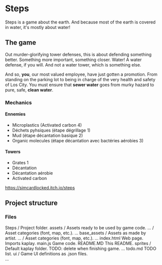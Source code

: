 # Steps

Steps is a game about the earth. And because most of the earth is covered in water, it's mostly about water!

## The game

Out murder-glorifying tower defenses, this is about defending something better. Something more important, something closer. Water! A water defense, if you will. And not a water tower, which is something else.

And so, **you**, our most valued employee, have just gotten a promotion. From standing on the parking lot to being in charge of the very health and safety of Los City. You must ensure that **sewer water** goes from murky hazard to pure, safe, **clean water**. 

### Mechanics

#### Ennemies

* Microplastics (Activated carbon 4)
* Déchets pyhsiques (étape dégrillage 1)
* Mud (étape décantation basique 2)
* Organic molecules (étape décantation avec bactéries aérobies 3)

#### Towers

* Grates 1
* Décantation 
* Décantation aérobie
* Activated carbon

https://simcardlocked.itch.io/steps

## Project structure

### Files

Steps /             Project folder.
  assets /          Assets ready to be used by game code.
    ... /           Asset categories (font, map, etc.).
      ...
  base_assets /     Assets as made by artist.
    ... /           Asset categories (font, map, etc.).
      ...
  index.html        Web page. Imports kaplay.
  main.js           Game code.
  README.MD         This README.
  sprites /         Default kaplay folder. TODO: delete when finishing game.
    ...
  todo.md           TODO list.
  ui /              Game UI definitions as .json files.       
    ...
